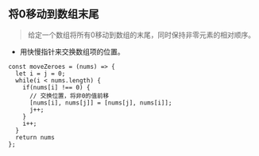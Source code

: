 ## 将0移动到数组末尾
> 给定一个数组将所有0移动到数组的末尾，同时保持非零元素的相对顺序。

- 用快慢指针来交换数组项的位置。
```
const moveZeroes = (nums) => {
  let i = j = 0;
  while(i < nums.length) {
    if(nums[i] !== 0) {
      // 交换位置，将非0的值前移
      [nums[i], nums[j]] = [nums[j], nums[i]];
      j++;
    }
    i++;
  }
  return nums
};
```